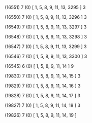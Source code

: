 (16551) 7 (0) [ 1, 5, 8, 9, 11, 13, 3295 ] 3 


(16550) 7 (0) [ 1, 5, 8, 9, 11, 13, 3296 ] 3 


(16549) 7 (0) [ 1, 5, 8, 9, 11, 13, 3297 ] 3 


(16548) 7 (0) [ 1, 5, 8, 9, 11, 13, 3298 ] 3 


(16547) 7 (0) [ 1, 5, 8, 9, 11, 13, 3299 ] 3 


(16546) 7 (0) [ 1, 5, 8, 9, 11, 13, 3300 ] 3 


(16545) 6 (0) [ 1, 5, 8, 9, 11, 14 ] 9 


(19830) 7 (0) [ 1, 5, 8, 9, 11, 14, 15 ] 3 


(19829) 7 (0) [ 1, 5, 8, 9, 11, 14, 16 ] 3 


(19828) 7 (0) [ 1, 5, 8, 9, 11, 14, 17 ] 3 


(19827) 7 (0) [ 1, 5, 8, 9, 11, 14, 18 ] 3 


(19826) 7 (0) [ 1, 5, 8, 9, 11, 14, 19 ]  

